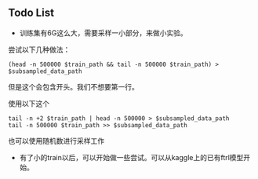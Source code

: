 ## Todo List

+ 训练集有6G这么大，需要采样一小部分，来做小实验。

 尝试以下几种做法：

```shell
(head -n 500000 $train_path && tail -n 500000 $train_path) > $subsampled_data_path
```

但是这个会包含开头。我们不想要第一行。

使用以下这个

```shell
tail -n +2 $train_path | head -n 500000 > $subsampled_data_path
tail -n 500000 $train_path >> $subsampled_data_path
```

也可以使用随机数进行采样工作



+ 有了小的train以后，可以开始做一些尝试。可以从kaggle上的已有ftrl模型开始。

